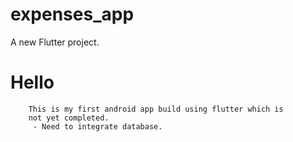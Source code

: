 # expenses_app

A new Flutter project.

# **Hello**
        This is my first android app build using flutter which is 
        not yet completed.
         - Need to integrate database.
